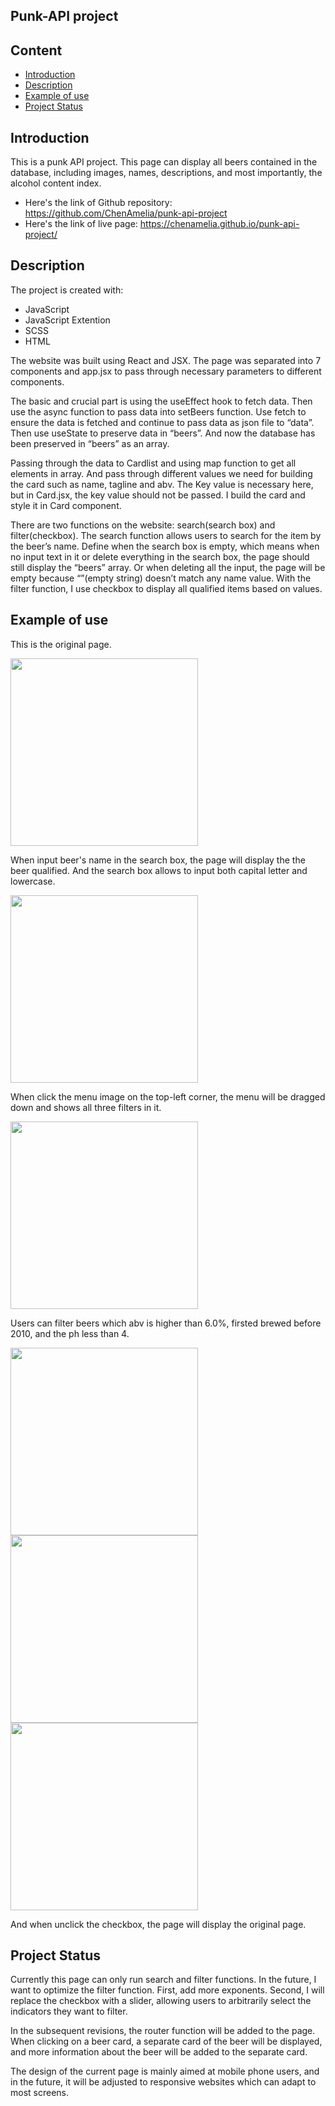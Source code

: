 ## Punk-API project
## Content
* [Introduction](#introduction)
* [Description](#description)
* [Example of use](#example-of-use)
* [Project Status](#project-status)

## Introduction
This is a punk API project. This page can display all beers contained in the database, including images, names, descriptions, and most importantly, the alcohol content index.

* Here's the link of Github repository: https://github.com/ChenAmelia/punk-api-project
* Here's the link of live page: https://chenamelia.github.io/punk-api-project/
	
## Description
The project is created with:
* JavaScript
* JavaScript Extention
* SCSS
* HTML

The website was built using React and JSX. The page was separated into 7 components and app.jsx to pass through necessary parameters to different components. 

The basic and crucial part is using the useEffect hook to fetch data. Then use the async function to pass data into setBeers function. Use fetch to ensure the data is fetched and continue to pass data as json file to “data”. Then use useState to preserve data in “beers”. And now the database has been preserved in “beers” as an array.

Passing through the data to Cardlist and using map function to get all elements in array. And pass through different values we need for building the card such as name, tagline and abv. The Key value is necessary here, but in Card.jsx, the key value should not be passed. I build the card and style it in Card component.

There are two functions on the website: search(search box) and filter(checkbox).  The search function allows users to search for the item by the beer’s name. Define when the search box is empty, which means when no input text in it or delete everything in the search box, the page should still display the “beers” array. Or when deleting all the input, the page will be empty because “”(empty string) doesn’t match any name value. With the filter function, I use checkbox to display all qualified items based on values.

## Example of use

This is the original page.

<img width="300" src= "https://user-images.githubusercontent.com/109622201/190637128-160f792e-d8e1-4092-b50d-81c5db9a730f.png">

When input beer's name in the search box, the page will display the the beer qualified. And the search box allows to input both capital letter and lowercase.

<img width="300" src= "https://user-images.githubusercontent.com/109622201/190637828-a8d5f1f6-8a85-4818-92b5-05fc76dd69db.png">

When click the menu image on the top-left corner, the menu will be dragged down and shows all three filters in it.

<img width="300" src= "https://user-images.githubusercontent.com/109622201/190638254-d09e2323-a1ae-43d0-b365-b5f0c035504b.png">

Users can filter beers which abv is higher than 6.0%, firsted brewed before 2010, and the ph less than 4.

<img width="300" src= "https://user-images.githubusercontent.com/109622201/190638701-393cf761-2ac3-48be-b3b1-6e985ddb0650.png">
<img width="300" src= "https://user-images.githubusercontent.com/109622201/190638708-9c2b9ad4-2ad7-44d7-a85a-a6ba2ac55db4.png">
<img width="300" src= "https://user-images.githubusercontent.com/109622201/190638716-15524954-2c92-455d-a219-aed02ad36aa4.png">

And when unclick the checkbox, the page will display the original page.

## Project Status
Currently this page can only run search and filter functions. In the future, I want to optimize the filter function. First, add more exponents. Second, I will replace the checkbox with a slider, allowing users to arbitrarily select the indicators they want to filter.

In the subsequent revisions, the router function will be added to the page. When clicking on a beer card, a separate card of the beer will be displayed, and more information about the beer will be added to the separate card.

The design of the current page is mainly aimed at mobile phone users, and in the future, it will be adjusted to responsive websites which can adapt to most screens.

